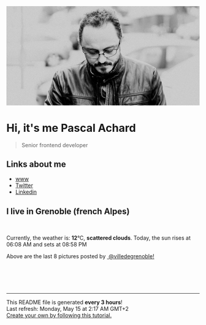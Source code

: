 ![Pascal Achard](./images/photo-pascal-achard.jpg)
# Hi, it's me Pascal Achard
> Senior frontend developer

## Links about me
- [www](https://www.pascal-achard.com)
- [Twitter](https://twitter.com/botmaster)
- [Linkedin](http://www.linkedin.com/in/pascal-achard)


## I live in Grenoble (french Alpes)
<img src="https://openweathermap.org/img/wn/03n@2x.png" alt="">

Currently, the weather is: **12**°C, **scattered clouds**.
Today, the sun rises at 06:08 AM and sets at 08:58 PM

Above are the last 8 pictures posted by <a href="https://www.instagram.com/villedegrenoble/" target="_blank"><img alt="" src="https://upload.wikimedia.org/wikipedia/commons/thumb/e/e7/Instagram_logo_2016.svg/1024px-Instagram_logo_2016.svg.png" width="20"/> @villedegrenoble!</a>

<p style="display: flex; flex-wrap: wrap; gap: 20px;">
        <img src="https://cdn1.picuki.com/hosted-by-instagram/q/0exhNuNYnjBGZDHIdN5WmL9I2PEvHA5RNucaS7j0nyZiNxIsbHWB58ltwdev%7C%7CDlyKw1oASyLfztm4I4qVFlVZFV6O0TeSreOTTtV562RUYCl0zVi8J9hnLs3JX0eYXao%7C%7C8JDCnicKyVHDe0AUqilsOoU%7C%7CeXvbD4FuDKSPLQT9zJBpY6uSKVKz8J13bHR1Bv9vdBhGy5CoiVxfA8XrN7loi5XVfrjJs9zt6B6CLEIhMxWpr2gnSu5X2soeGpwWT6ars3+ke08hiL8KWRoqCeYSaoEIEQd3AKEkiFppo8qsL%7C%7C2FbU04fMLpIuRSWIKAk1ElkVtwIOctgLsSSaq3EEPlC2GhLy5L652mbT2BsLNYNbA1APQW4WONqlhVSsfMfDFYk7ONcDnE55dpI57N8B440i8pQWXUYGy0xYsUmEc1WOpVcs2fPOe+7yt9iqIhDnf8gU=.jpeg" alt="" width="200"/>
        <img src="https://cdn1.picuki.com/hosted-by-instagram/q/0exhNuNYnjBGZDHIdN5WmL9I2PEvHA5RNecaS7j0nyZiNxIsbHWB58ltwdev%7C%7CDlyKw1oASyLfztl7YkjU1hYZFB9OUTeTbWISDZQ6qycUYCh1TFk9pdkkLY2KnQcZnOu9sokOzjYMTIfQeoEH%7C%7Cb2rvUW+%7C%7C7wbTYNpi2TNLxCyQlWotfpUrJy9ZRzt52U1h+189JldAJZ+jtvdBFundPZlTIeAf3+Idp1orN2S%7C%7CkKjskOuKK%7C%7C1SO2ECMseW16GX6Rv5+HoOAAuiDpYGhpqzDheKc4EEMWggiNhT4clYk+2oObDaxVgfw2iK3BCmMDUjFKiCU%7C%7Ck8SqtgLsSUHv3EBQnjeel%7C%7CW+eqN29qrRI9CaY4Lo1HfIOoPnH6gBUkxbCMrxC1PRBcq+EJBjhqphOc5M0X2ixDPwdbzFmhx0WWMe1WKvXbYlBcKTx5C3+3ON2juK8VU5.jpeg" alt="" width="200"/>
        <img src="https://cdn1.picuki.com/hosted-by-instagram/q/0exhNuNYnjBGZDHIdN5WmL9I2PEvHA5RNecaS7j0nyZiNxIsbHWB58ltwdGn%7C%7CDh6Kwh9HS+Lfztm5o8tVlxQZFN%7C%7CP0zXTLyISD5X562dU4Cl0zJn9J9nnLo2LXAWZ3+r8MUlOzjYMTIfQeoEH%7C%7Cb2rvUT+vvwbTYNpi2TNLxCyQlWotfpUrJy9ZRzt52U1h+189JldAJZ+jtvdBFundPZlTIeAf3+Idp1orN2S%7C%7CkKjskOuKK%7C%7C1SO2ECMseW16GX6Rv5+HoOAAuiDpYGhpqzTheKc4EEMWggispzJ8opYa2IG0I6xVlMtpmpbeCmMDUjFKiCU%7C%7Ck8SqtQLsSUHv3EBQnjeel%7C%7CW+eqN29qrRI9eqduLw6nnqWOTKMqpPU24+FKTRW3jeMtKnKvIBgqlLE993jmbsvS6MZqHjmhx0WWMe1WfbVbAhBcKTx5C3+3ON2juK8VU5.jpeg" alt="" width="200"/>
        <img src="https://cdn1.picuki.com/hosted-by-instagram/q/0exhNuNYnjBGZDHIdN5WmL9I2PEvHA5RNucaS7j0nyZiNxIsbHWB58ltwdev%7C%7CDlyKw1oASyLfztl4YMjVVpQZFN4OEXdQbOPSD9V66yZUICj1jxi9pVok7g2LXMWZXSm%7C%7C8IlOzjYMTIfQeoEH%7C%7Cb2rvUW+%7C%7C7wbTYNpi2TNLxCyQlWotfpUrJy9ZRzt52U1h+189JldAJZ+jtvdBFundPZlTIeAf3+Idp1orN2S%7C%7CkKjskOuKK81SO2ECMseW16GX6Rv5+HoOAAuiDpYGhpqzPheKc4EEMWggixuCUduboaobSyYKxVgK4Li5btCmMDUjFKiCU%7C%7Ck8SqtgLsSUHv3EBQnjeel%7C%7CW+eqN29qrRI9CQAfG%7C%7CxivEYJDEGqtnalU2Id+EdmfXJt6DXvpagZhcMq1q+3Ce4hS+U5bFmhx0WWMe1WLZW7cpBcKTx5C3+3ON2juK8VU5.jpeg" alt="" width="200"/>
        <img src="https://cdn1.picuki.com/hosted-by-instagram/q/0exhNuNYnjBGZDHIdN5WmL9I2PEvHA5RNecaS7j0nyZiNxIsbHWB58ltwdev%7C%7CDlyKw1oASyLfztm5IwtUVtTZFN%7C%7CNUTdSLeKTDtV56WdUICk0TFn9pBikrc1LHcWY3+p9sUlOzjYMTIfQeoEH%7C%7Cbx7a8Koru5A2MGo1zRMrBC0GAG4fy3UPI7mslm3ayEv0Pxto0%7C%7CNylL9XkgKQcuptPR+XdbEvL+M4Byp6JzSPkCj9ND1OHtpCa5BTB7Kj44KD6chYTJnLMuhDP7RiMJ%7C%7CzClaogDYhwTr3ii8RM1v9EPp7TzN916+N8ZkIGRT2UFAjsm8lJhmMntxxzsbkON50RKlUzUlYSkU9Z0pbPecfKObPPZ3jPTerjWE79rVm4gON79clP9Nd2HQcdcy90bSq1vhnjitjmzd4%7C%7Cn1RcsXDNO0maJ.jpeg" alt="" width="200"/>
        <img src="https://cdn1.picuki.com/hosted-by-instagram/q/0exhNuNYnjBGZDHIdN5WmL9I2PEvHA5RNucaS7j0nyZiNxIsbHWB58ltwdGn%7C%7CDh6Kwh9HS+Lfztl4YkiUlpQZFd%7C%7CP0zdSLCLTD1X7KSYU4Cg1D1n9p5ll74zLXMWYnOr98otOzjYMTIfQeoEH%7C%7Cb2rvUV+fvwaTIFuDaWNOUtzCVG%7C%7CMm0X51wm8Rm3ayEv0Pxto0%7C%7CNylL9XkgKQcuptPR+XdYEvL+M4Byp6JzSPkCj9ND1OHtpCa5BTB7Kzk4KD6chYTJnLMtjxz5f2Iy+U2qdogDEB1Mr36t8RM1v9EPp7TzN916+98ZkIGRT2UFAjsm8lJhmMntxxzsbkO9ynZx0EL47Ka7XaYU9JDKN%7C%7CWYQtzs+HPhV6TPAowYVXgKOa3+VnbrctOhQcdcy90bSqpthg7htjmzd4%7C%7Cn1RcsXDNO0maJ.jpeg" alt="" width="200"/>
        <img src="https://cdn1.picuki.com/hosted-by-instagram/q/0exhNuNYnjBGZDHIdN5WmL9I2PEvHA5RNecaS7j0nyZiNxIsbHWB58ltwdev%7C%7CDlyKw1oASyLfztl5I4oVV9SZFR5PEbfQLaMRDpW5qmbVoCq1jZm%7C%7CZJgnb88LXUYZneu8csoOzjYMTIfQeoEH%7C%7Cb2rvUW+%7C%7C7wbTYNpi2TNLxCyQlWotfpUrJy9ZRzt52U1h+189JldAJZ+jtvdBFundPZlTIeAf3+Idp1orN2S%7C%7CkKjskOuKK%7C%7C1SO2ECMseW16GX6Rv5+HoOAAuiDpYGhpqznheKc4EEMWggjppz8Vpq1jg66LHaxVgdAsgPaBCmMDUjFKiCU%7C%7Ck8SqtgLsSUHv3EBQnjeel%7C%7CW+eqN29qrRI9CUAtS8lSrTd7PkDZR7S0gNN%7C%7C7QWmn+BuzkLJ58u4wYDf592HSaxR6%7C%7CduTzmhx0WWMe1WLSWsEhBcKTx5C3+3ON2juK8VU5.jpeg" alt="" width="200"/>
        <img src="https://cdn1.picuki.com/hosted-by-instagram/q/0exhNuNYnjBGZDHIdN5WmL9I2PEvHA5RNucaS7j0nyZiNxIsbHWB58ltwdev%7C%7CDlyKw1oASyLfztl5Y8qUFVZZFt%7C%7COELbSLSPSTZR6a2dUICj2zxj9JdmnbY8JXMcZneu9MMvOzjYMTIfQeoEH%7C%7Cb2r+gS5vvwZDcFuDuTNOUtzCVG%7C%7CMm0X51wm8Qf8fTT0FOzv9R3GzNJzWM1eUAmscnbrSgLUbr2NsB%7C%7C9uwlCLECi4kD6ezqlWu2FHlsRGB9KDOertaQz7hFui3rSzow+DyDdKwZGBgLr32DnjcJjaZ9gK70cohp1KMZnpGGTzYQfk1KhjUok5e%7C%7CynSAPSam1x4Ck1%7C%7CyxJGLdfszjb7PA+LObePu6yzUYefXEYscdGlbGsTZQXbIB6K6Msx9o6ZuCOpZkVGwrVDpIuXQi0NSQgpEgAuYBZYtG%7C%7CuZlf2m.jpeg" alt="" width="200"/>
</p>

------------
<p>This README file is generated <b>every 3 hours</b>!
    <br />Last refresh: Monday, May 15 at 2:17 AM GMT+2
    <br /><a href="https://medium.com/@th.guibert/how-to-create-a-self-updating-readme-md-for-your-github-profile-f8b05744ca91">Create your own by following this tutorial.</a>
</p>
<p><a href="https://github.com/botmaster/botmaster/actions/workflows/main.yaml"><img alt="" src="https://github.com/botmaster/botmaster/actions/workflows/main.yaml/badge.svg" /></a></p>

